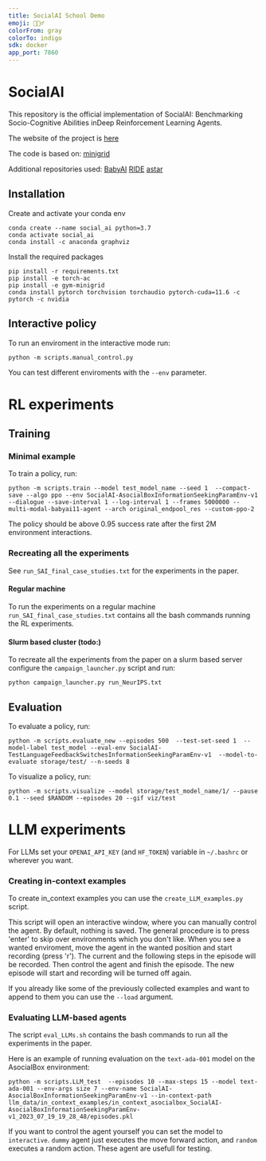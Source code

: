 ```yaml
---
title: SocialAI School Demo
emoji: 🧙🏻‍♂️
colorFrom: gray
colorTo: indigo
sdk: docker
app_port: 7860
---
```


# SocialAI

[comment]: <> (This repository is the official implementation of [My Paper Title]&#40;https://arxiv.org/abs/2030.12345&#41;. )

[comment]: <> (TODO: add arxiv link later)
This repository is the official implementation of SocialAI: Benchmarking Socio-Cognitive Abilities inDeep Reinforcement Learning Agents.

The website of the project is [here](https://sites.google.com/view/socialai)

The code is based on:
[minigrid](https://github.com/maximecb/gym-minigrid)

Additional repositories used:
[BabyAI](https://github.com/mila-iqia/babyai)
[RIDE](https://github.com/facebookresearch/impact-driven-exploration)
[astar](https://github.com/jrialland/python-astar)


## Installation

[comment]: <> (Clone the repo)

[comment]: <> (```)

[comment]: <> (git clone https://gitlab.inria.fr/gkovac/act-and-speak.git)

[comment]: <> (```)

Create and activate your conda env
```
conda create --name social_ai python=3.7
conda activate social_ai
conda install -c anaconda graphviz 
```

Install the required packages
```
pip install -r requirements.txt
pip install -e torch-ac
pip install -e gym-minigrid 
conda install pytorch torchvision torchaudio pytorch-cuda=11.6 -c pytorch -c nvidia
```

## Interactive policy

To run an enviroment in the interactive mode run:
```
python -m scripts.manual_control.py 
```

You can test different enviroments with the ```--env``` parameter.




# RL experiments

## Training

### Minimal example

To train a policy, run:
```train
python -m scripts.train --model test_model_name --seed 1  --compact-save --algo ppo --env SocialAI-AsocialBoxInformationSeekingParamEnv-v1 --dialogue --save-interval 1 --log-interval 1 --frames 5000000 --multi-modal-babyai11-agent --arch original_endpool_res --custom-ppo-2
`````

The policy should be above 0.95 success rate after the first 2M environment interactions.

### Recreating all the experiments 

See ```run_SAI_final_case_studies.txt``` for the experiments in the paper.

#### Regular machine

To run the experiments on a regular machine `run_SAI_final_case_studies.txt` contains all the bash commands running the RL experiments.



#### Slurm based cluster (todo:)

To recreate all the experiments from the paper on a slurm based server configure the `campaign_launcher.py` script and run:

```
python campaign_launcher.py run_NeurIPS.txt
```

[//]: # (The list of all the experiments and their parameters can be seen in run_NeurIPS.txt)

[//]: # ()
[//]: # (For example the bash equivalent of the following configuration:)

[//]: # (```)

[//]: # (--slurm_conf jz_long_2gpus_32g --nb_seeds 16 --model NeurIPS_Help_NoSocial_NO_BONUS_ABL  --compact-save --algo ppo --*env MiniGrid-AblationExiter-8x8-v0 --*env_args hidden_npc True --dialogue --save-interval 10 --frames 5000000 --*multi-modal-babyai11-agent --*arch original_endpool_res --*custom-ppo-2)

[//]: # (```)

[//]: # (is:)

[//]: # (```)

[//]: # (for SEED in {1..16})

[//]: # (do)

[//]: # (    python -m scripts.train --model NeurIPS_Help_NoSocial_NO_BONUS_ABL  --compact-save --algo ppo --*env MiniGrid-AblationExiter-8x8-v0 --*env_args hidden_npc True --dialogue --save-interval 10 --frames 5000000 --*multi-modal-babyai11-agent --*arch original_endpool_res --*custom-ppo-2 --seed $SEED & )

[//]: # (done)

[//]: # (```)



## Evaluation

To evaluate a policy, run:

```eval
python -m scripts.evaluate_new --episodes 500  --test-set-seed 1  --model-label test_model --eval-env SocialAI-TestLanguageFeedbackSwitchesInformationSeekingParamEnv-v1  --model-to-evaluate storage/test/ --n-seeds 8
````

To visualize a policy, run:
```
python -m scripts.visualize --model storage/test_model_name/1/ --pause 0.1 --seed $RANDOM --episodes 20 --gif viz/test
```


# LLM experiments

For LLMs set your ```OPENAI_API_KEY``` (and ```HF_TOKEN```) variable in ```~/.bashrc``` or wherever you want.

### Creating in-context examples
To create in_context examples you can use the ```create_LLM_examples.py``` script.

This script will open an interactive window, where you can manually control the agent.
By default, nothing is saved.
The general procedure is to press 'enter' to skip over environments which you don't like.
When you see a wanted enviroment, move the agent in the wanted position and start recording (press 'r'). The current and the following steps in the episode will be recorded.
Then control the agent and finish the episode. The new episode will start and recording will be turned off again.

If you already like some of the previously collected examples and want to append to them you can use the ```--load``` argument.

### Evaluating LLM-based agents

The script ```eval_LLMs.sh``` contains the bash commands to run all the experiments in the paper.

Here is an example of running evaluation on the ```text-ada-001``` model on the AsocialBox environment:
```
python -m scripts.LLM_test  --episodes 10 --max-steps 15 --model text-ada-001 --env-args size 7 --env-name SocialAI-AsocialBoxInformationSeekingParamEnv-v1 --in-context-path llm_data/in_context_examples/in_context_asocialbox_SocialAI-AsocialBoxInformationSeekingParamEnv-v1_2023_07_19_19_28_48/episodes.pkl
```

If you want to control the agent yourself you can set the model to ```interactive```.
```dummy``` agent just executes the move forward action, and ```random``` executes a random action. These agent are usefull for testing.


